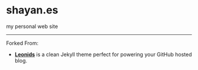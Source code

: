 # shayan.es
my personal web site

-------------

Forked From:
 - **[Leonids](http://renyuanz.github.io/leonids)** is a clean Jekyll theme perfect for powering your GitHub hosted blog.
